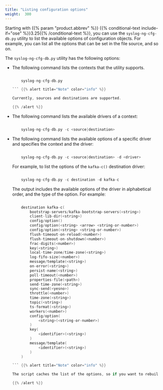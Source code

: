 ```yaml
---
title: "Listing configuration options"
weight:  300
---
```

<!-- DISCLAIMER: This file is based on the syslog-ng Open Source Edition documentation https://github.com/balabit/syslog-ng-ose-guides/commit/2f4a52ee61d1ea9ad27cb4f3168b95408fddfdf2 and is used under the terms of The syslog-ng Open Source Edition Documentation License. The file has been modified by Axoflow. -->

Starting with {{% param "product.abbrev" %}} {{% conditional-text include-if="ose" %}}3.25{{% /conditional-text %}}, you can use the `syslog-ng-cfg-db.py` utility to list the available options of configuration objects. For example, you can list all the options that can be set in the file source, and so on.

The `syslog-ng-cfg-db.py` utility has the following options:

  - The following command lists the contexts that the utility supports.
    
    ```c
    
        syslog-ng-cfg-db.py
    
    ``` {{% alert title="Note" color="info" %}}
    
    Currently, sources and destinations are supported.
    
    {{% /alert %}}

  - The following command lists the available drivers of a context:
    
    ```c
    
        syslog-ng-cfg-db.py -c <source|destination>
    
    ```

  - The following command lists the available options of a specific driver and specifies the context and the driver:
    
    ```c
    
        syslog-ng-cfg-db.py -c <source|destination> -d <driver>
    
    ```
    
    For example, to list the options of the `kafka-c()` destination driver:
    
    ```c
    
        syslog-ng-cfg-db.py -c destination -d kafka-c
    
    ```
    
    The output includes the available options of the driver in alphabetical order, and the type of the option. For example:
    
    ```c
    
        destination kafka-c(
            bootstrap-servers/kafka-bootstrap-servers(<string>)
            client-lib-dir(<string>)
            config/option()
            config/option(<string> <arrow> <string-or-number>)
            config/option(<string> <string-or-number>)
            flush-timeout-on-reload(<number>)
            flush-timeout-on-shutdown(<number>)
            frac-digits(<number>)
            key(<string>)
            local-time-zone/time-zone(<string>)
            log-fifo-size(<number>)
            message/template(<string>)
            on-error(<string>)
            persist-name(<string>)
            poll-timeout(<number>)
            properties-file(<path>)
            send-time-zone(<string>)
            sync-send(<yesno>)
            throttle(<number>)
            time-zone(<string>)
            topic(<string>)
            ts-format(<string>)
            workers(<number>)
            config/option(
                <string>(<string-or-number>)
            )
            key(
                <identifier>(<string>)
            )
            message/template(
                <identifier>(<string>)
            )
        )
    
    ``` {{% alert title="Note" color="info" %}}
    
    The script caches the list of the options, so if you want to rebuild the database, you have to use the `-r` option.
    
    {{% /alert %}}
